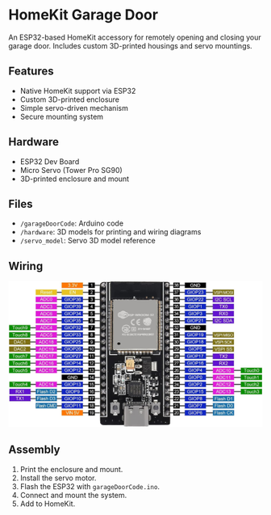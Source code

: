 # HomeKit Garage Door

An ESP32-based HomeKit accessory for remotely opening and closing your garage door. Includes custom 3D-printed housings and servo mountings.

## Features
- Native HomeKit support via ESP32
- Custom 3D-printed enclosure
- Simple servo-driven mechanism
- Secure mounting system

## Hardware
- ESP32 Dev Board
- Micro Servo (Tower Pro SG90)
- 3D-printed enclosure and mount

## Files
- `/garageDoorCode`: Arduino code
- `/hardware`: 3D models for printing and wiring diagrams
- `/servo_model`: Servo 3D model reference

## Wiring
![ESP32 Pinout](hardware/esp32_pinout.jpg)

## Assembly
1. Print the enclosure and mount.
2. Install the servo motor.
3. Flash the ESP32 with `garageDoorCode.ino`.
4. Connect and mount the system.
5. Add to HomeKit.
